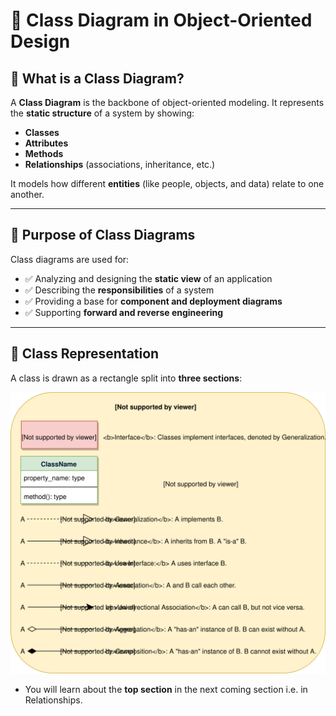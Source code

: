 # 📘 Class Diagram in Object-Oriented Design

## 🧱 What is a Class Diagram?

A **Class Diagram** is the backbone of object-oriented modeling. It represents the **static structure** of a system by showing:

- **Classes**
- **Attributes**
- **Methods**
- **Relationships** (associations, inheritance, etc.)

It models how different **entities** (like people, objects, and data) relate to one another.

---

## 🎯 Purpose of Class Diagrams

Class diagrams are used for:

- ✅ Analyzing and designing the **static view** of an application  
- ✅ Describing the **responsibilities** of a system  
- ✅ Providing a base for **component and deployment diagrams**  
- ✅ Supporting **forward and reverse engineering**

---

## 🧩 Class Representation

A class is drawn as a rectangle split into **three sections**:

![class-diagram-class.png](./images/03-notations-cheatsheet.svg)

- You will learn about the **top section** in the next coming section i.e. in Relationships.